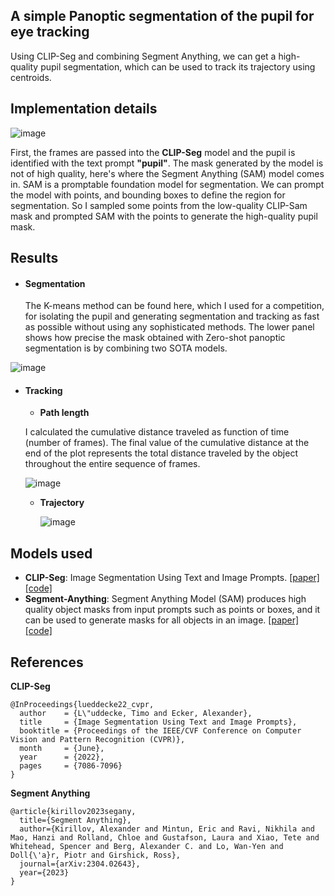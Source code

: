 ## A simple Panoptic segmentation of the pupil for eye tracking 

Using CLIP-Seg and combining Segment Anything, we can get a high-quality pupil segmentation, which can be used to track its trajectory using centroids. 

## Implementation details

![image](https://github.com/Elsword016/DataScience-and-ML-projects/assets/29883365/ee063ed5-3ffe-4921-b0e2-3d7c1e2ea162)

First, the frames are passed into the **CLIP-Seg** model and the pupil is identified with the text prompt **"pupil"**. The mask generated by the model is not of high quality, here's where the Segment Anything (SAM) model comes in. SAM is a promptable foundation model for segmentation. We can prompt the model with points, and bounding boxes to define the region for segmentation. So I sampled some points from the low-quality CLIP-Sam mask and prompted SAM with the points to generate the high-quality pupil mask.

## Results

- #### Segmentation

  The K-means method can be found here, which I used for a competition, for isolating the pupil and generating segmentation and tracking as fast as possible without using any sophisticated methods. The lower panel shows how precise the mask obtained with Zero-shot panoptic segmentation is by combining two SOTA models.

![image](https://github.com/Elsword016/DataScience-and-ML-projects/assets/29883365/e34744ae-73b0-49c3-842b-cfb905523b98)

- #### Tracking
  + **Path length**

  I calculated the cumulative distance traveled as function of time (number of frames). The final value of the cumulative distance at the end of the plot represents the total distance traveled by the object throughout the entire sequence of frames.

  ![image](https://github.com/Elsword016/DataScience-and-ML-projects/assets/29883365/6407d995-60bd-4a85-8047-3efcb9ef530c)

  + **Trajectory**

    ![image](https://github.com/Elsword016/DataScience-and-ML-projects/assets/29883365/5a36ac36-e8bb-4275-8cab-c74f9a06224d)

## Models used
  - **CLIP-Seg**: Image Segmentation Using Text and Image Prompts. [[paper]](https://arxiv.org/abs/2112.10003) [[code]](https://github.com/timojl/clipseg)
  - **Segment-Anything**: Segment Anything Model (SAM) produces high quality object masks from input prompts such as points or boxes, and it can be used to generate masks for all objects in an image. [[paper]](https://ai.facebook.com/research/publications/segment-anything/) [[code]](https://github.com/facebookresearch/segment-anything)

## References
**CLIP-Seg**
  ```
@InProceedings{lueddecke22_cvpr,
    author    = {L\"uddecke, Timo and Ecker, Alexander},
    title     = {Image Segmentation Using Text and Image Prompts},
    booktitle = {Proceedings of the IEEE/CVF Conference on Computer Vision and Pattern Recognition (CVPR)},
    month     = {June},
    year      = {2022},
    pages     = {7086-7096}
}
```

**Segment Anything**
```
@article{kirillov2023segany,
  title={Segment Anything},
  author={Kirillov, Alexander and Mintun, Eric and Ravi, Nikhila and Mao, Hanzi and Rolland, Chloe and Gustafson, Laura and Xiao, Tete and Whitehead, Spencer and Berg, Alexander C. and Lo, Wan-Yen and Doll{\'a}r, Piotr and Girshick, Ross},
  journal={arXiv:2304.02643},
  year={2023}
}
```
  




 
